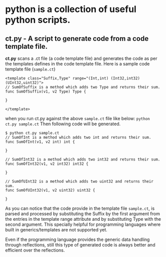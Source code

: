 # python is a collection of useful python scripts.
## ct.py - A script to generate code from a code template file.
<b>ct.py</b> scans a .ct file (a code template file) and generates the code as per the templates defines in the code template file.
Here is a sample code template file (`sample.ct`)
```
<template class="Suffix,Type" range="(Int,int) (Int32,int32) (UInt32,uint32)">
// SumOfSuffix is a method which adds two Type and returns their sum.
func SumOfSuffix(v1, v2 Type) Type {

}

</template>
```

when you run ct.py against the above `sample.ct` file like below:
```python ct.py sample.ct```
Then following code will be generated.
```
$ python ct.py sample.ct 
// SumOfInt is a method which adds two int and returns their sum.
func SumOfInt(v1, v2 int) int {

}

// SumOfInt32 is a method which adds two int32 and returns their sum.
func SumOfInt32(v1, v2 int32) int32 {

}

// SumOfUInt32 is a method which adds two uint32 and returns their sum.
func SumOfUInt32(v1, v2 uint32) uint32 {

}

```
As you can notice that the code provide in the template file `sample.ct`, is parsed and processed by substituting the Suffix by the first argument from the entries in the template range attribute and by substituting Type with the second argument.
This specially helpful for programming languages where built in generics/templates are not supported yet.

Even if the programming language provides the generic data handling through reflections, still this type of generated code is always better and efficient over the reflections.
